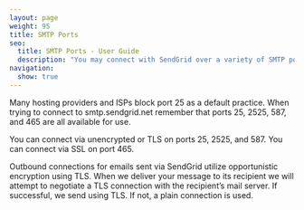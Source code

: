 ```yaml
---
layout: page
weight: 95
title: SMTP Ports
seo:
  title: SMTP Ports - User Guide
  description: "You may connect with SendGrid over a variety of SMTP ports: unencrypted or with TLS on ports 25, 2525, and 587 and via SSL on port 465."
navigation:
  show: true
---
```


Many hosting providers and ISPs block port 25 as a default practice. When trying to connect to smtp.sendgrid.net remember that ports 25, 2525, 587, and 465 are all available for use.

You can connect via unencrypted or TLS on ports 25, 2525, and 587. You can connect via SSL on port 465.

Outbound connections for emails sent via SendGrid utilize opportunistic encryption using TLS. When we deliver your message to its recipient we will attempt to negotiate a TLS connection with the recipient’s mail server. If successful, we send using TLS. If not, a plain connection is used.
